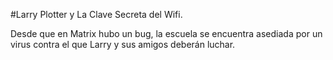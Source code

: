 #Larry Plotter y La Clave Secreta del Wifi.

Desde que en Matrix hubo un bug, la escuela se encuentra asediada por un virus
contra el que Larry y sus amigos deberán luchar.